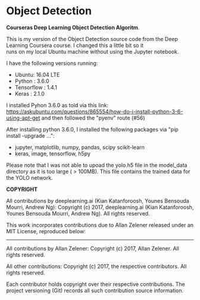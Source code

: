 # Object Detection
**Courseras Deep Learning Object Detection Algoritm**.

This is my version of the Object Detection source code from the Deep Learning Coursera course. I changed this a little bit so it \
runs on my local Ubuntu machine without using the Jupyter notebook. 

I have the following versions running:
* Ubuntu: 16.04 LTE
* Python : 3.6.0
* Tensorflow : 1.4.1
* Keras : 2.1.0

I installed Pyhon 3.6.0 as told via this link: https://askubuntu.com/questions/865554/how-do-i-install-python-3-6-using-apt-get
 and then followed the "pyenv" route (#56)
 
After installing python 3.6.0, I installed the following packages via "pip install -upgrade ...":
- jupyter, matplotlib, numpy, pandas, scipy scikit-learn
- keras, image, tensorflow, h5py

Please note that I was not able to upoad the yolo.h5 file in the model_data directory as it is too large ( > 100MB). This file contains the trained data for the YOLO network.

**COPYRIGHT**

All contributions by deeplearning.ai (Kian Katanforoosh, Younes Bensouda Mourri, Andrew Ng):
Copyright (c) 2017, deeplearning.ai (Kian Katanforoosh, Younes Bensouda Mourri, Andrew Ng).
All rights reserved.

This work incorporates contributions due to Allan Zelener released under an MIT License, reproduced below:

----------------------------------------------------
All contributions by Allan Zelener:
Copyright (c) 2017, Allan Zelener.
All rights reserved.

All other contributions:
Copyright (c) 2017, the respective contributors.
All rights reserved.

Each contributor holds copyright over their respective contributions.
The project versioning (Git) records all such contribution source information.
